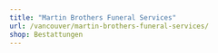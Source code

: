 ```yaml
---
title: "Martin Brothers Funeral Services"
url: /vancouver/martin-brothers-funeral-services/
shop: Bestattungen
---
```

